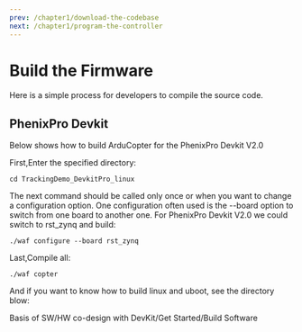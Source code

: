 ```yaml
---
prev: /chapter1/download-the-codebase
next: /chapter1/program-the-controller
---
```

# Build the Firmware

Here is a simple process for developers to compile the source code.

## PhenixPro Devkit

Below shows how to build ArduCopter for the PhenixPro Devkit V2.0

First,Enter the specified directory:

```text
cd TrackingDemo_DevkitPro_linux
```

The next command should be called only once or when you want to change a configuration option. One configuration often used is the --board option to switch from one board to another one. For PhenixPro Devkit V2.0 we could switch to rst\_zynq and build:

```text
./waf configure --board rst_zynq
```

Last,Compile all:

```text
./waf copter
```

And if you want to know how to build linux and uboot, see the directory blow:

Basis of SW/HW co-design with DevKit/Get Started/Build Software

